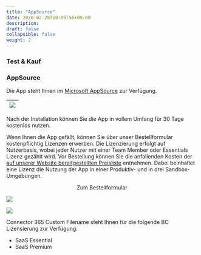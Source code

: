 ```yaml
---
title: "AppSource"
date: 2020-02-28T10:08:56+09:00
description: 
draft: false
collapsible: false
weight: 2
---
```

### Test & Kauf

### AppSource

Die App steht Ihnen im [Microsoft AppSource](https://appsource.microsoft.com/en-us/product/dynamics-365-business-central/PUBID.belwaregmbh2%7CAID.connector_365_custom_filename%7CPAPPID.879c2015-6f09-42ba-b3e6-874dcb07ff75?tab=Overview) zur Verfügung.

|![](images/apps/custom-filename/de/appsource.png)|
|-|

Nach der Installation können Sie die App in vollem Umfang für 30 Tage kostenlos nutzen. 

Wenn Ihnen die App gefällt, können Sie über unser Bestellformular kostenpflichtig Lizenzen erwerben. 
Die Lizenzierung erfolgt auf Nutzerbasis, wobei jeder Nutzer mit einer Team Member oder Essentials Lizenz gezählt wird. 
Vor Bestellung können Sie die anfallenden Kosten der [auf unserer Website bereitgestellten Preisliste](https://www.belware.de/preise) entnehmen. 
Dabei beinhaltet eine Lizenz die Nutzung der App in einer Produktiv- und in drei Sandbox-Umgebungen. 

<p style="text-align: center;">
Zum Bestellformular
</p>

[<img src="/images/apps/Forms_plus.png">](https://forms.office.com/pages/responsepage.aspx?id=wbg8p1B5wk60E37fEWJ6gDRBQTgxSJtOuCsCUFr9Wj5UQjg1Wkg0SVVEN0w5T1AxUEdKTlc1TU40US4u)

![](images/apps/senderforms_removed.PNG)
 
Connector 365 Custom Filename steht Ihnen für die folgende BC Lizensierung zur Verfügung:

- SaaS Essential
- SaaS Premium


